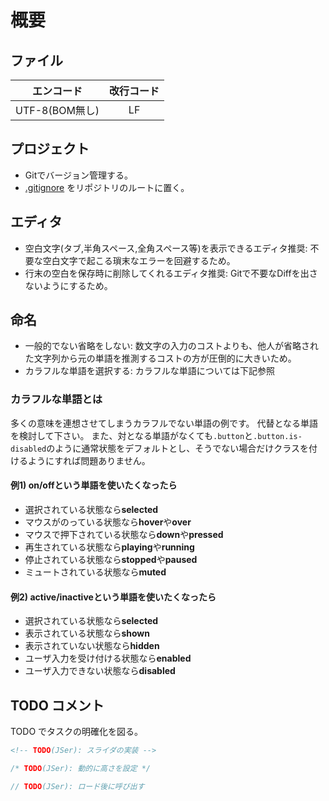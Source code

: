 # 概要

## ファイル

| エンコード | 改行コード |
|:-:|:-:|
| UTF-8(BOM無し) | LF |

## プロジェクト

- Gitでバージョン管理する。
- [.gitignore](https://github.com/trymore/gitignore) をリポジトリのルートに置く。

## エディタ

- 空白文字(タブ,半角スペース,全角スペース等)を表示できるエディタ推奨: 不要な空白文字で起こる瑣末なエラーを回避するため。
- 行末の空白を保存時に削除してくれるエディタ推奨: Gitで不要なDiffを出さないようにするため。

## 命名

- 一般的でない省略をしない: 数文字の入力のコストよりも、他人が省略された文字列から元の単語を推測するコストの方が圧倒的に大きいため。
- カラフルな単語を選択する: カラフルな単語については下記参照

### カラフルな単語とは

多くの意味を連想させてしまうカラフルでない単語の例です。
代替となる単語を検討して下さい。
また、対となる単語がなくても`.button`と`.button.is-disabled`のように通常状態をデフォルトとし、そうでない場合だけクラスを付けるようにすれば問題ありません。

#### 例1) on/offという単語を使いたくなったら
* 選択されている状態なら**selected**
* マウスがのっている状態なら**hover**や**over**
* マウスで押下されている状態なら**down**や**pressed**
* 再生されている状態なら**playing**や**running**
* 停止されている状態なら**stopped**や**paused**
* ミュートされている状態なら**muted**

#### 例2) active/inactiveという単語を使いたくなったら
* 選択されている状態なら**selected**
* 表示されている状態なら**shown**
* 表示されていない状態なら**hidden**
* ユーザ入力を受け付ける状態なら**enabled**
* ユーザ入力できない状態なら**disabled**

## TODO コメント

TODO でタスクの明確化を図る。

```html
<!-- TODO(JSer): スライダの実装 -->
```
```css
/* TODO(JSer): 動的に高さを設定 */
```
```javascript
// TODO(JSer): ロード後に呼び出す
```
